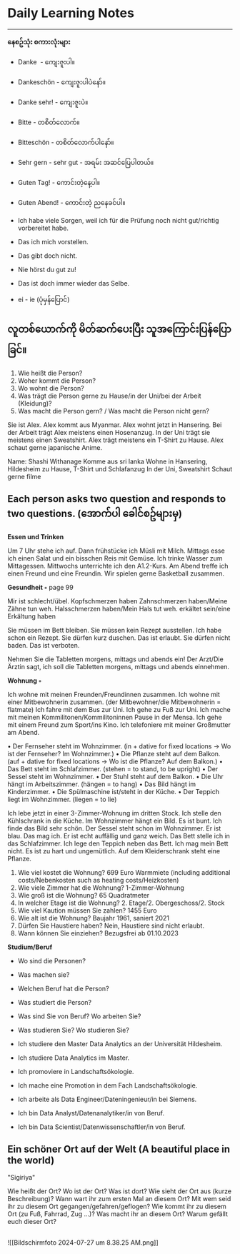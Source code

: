 # Daily Learning Notes
------

**နေစဥ်သုံး စကားလုံးများ**

- Danke  - ကျေးဇူးပါ။
- Dankeschön - ကျေးဇူးပါပဲနော်။
- Danke sehr! - ကျေးဇူးပဲ။
- Bitte - တစိတ်လောက်။
- Bitteschön - တစိတ်လောက်ပါနော်။
- Sehr gern - sehr gut - အရမ်း အဆင်ပြေပါတယ်။
- Guten Tag! - ကောင်းတဲ့နေ့ပါ။
- Guten Abend! - ကောင်းတဲ့ ညနေခင်ပါ။

- Ich habe viele Sorgen, weil ich für die Prüfung noch nicht gut/richtig vorbereitet habe.
- Das ich mich vorstellen.
- Das gibt doch nicht.
- Nie hörst du gut zu!
- Das ist doch immer wieder das Selbe.
- ei - ie (ပုံမှန်ပြောင်)

## **လူတစ်ယောက်ကို မိတ်ဆက်ပေးပြီး သူအကြောင်းပြန်ပြောခြင်။**

1. Wie heißt die Person? 
2. Woher kommt die Person? 
3. Wo wohnt die Person? 
4. Was trägt die Person gerne zu Hause/in der Uni/bei der Arbeit (Kleidung)? 
5. Was macht die Person gern? / Was macht die Person nicht gern?

Sie ist Alex. 
Alex kommt aus Myanmar. 
Alex wohnt jetzt in Hansering.
Bei der Arbeit trägt Alex meistens einen Hosenanzug.
In der Uni trägt sie meistens einen Sweatshirt. 
Alex trägt meistens ein T-Shirt zu Hause.
Alex schaut gerne japanische Anime.

Name: Shashi Withanage
Komme aus sri lanka
Wohne in Hansering, Hildesheim
zu Hause, T-Shirt und Schlafanzug 
In der Uni, Sweatshirt
Schaut gerne filme

## **Each person asks two question and responds to two questions.** (အောက်ပါ ခေါင်စဥ်များမှ)

**Essen und Trinken**

Um 7 Uhr stehe ich auf. Dann frühstücke ich Müsli mit Milch.
Mittags esse ich einen Salat und ein bisschen Reis mit Gemüse.
Ich trinke Wasser zum Mittagessen. 
Mittwochs unterrichte ich den A1.2-Kurs.
Am Abend treffe ich einen Freund und eine Freundin.
Wir spielen gerne Basketball zusammen.


**Gesundheit ◦** 
page 99

Mir ist schlecht/übel.
Kopfschmerzen haben
Zahnschmerzen haben/Meine Zähne tun weh.
Halsschmerzen haben/Mein Hals tut weh.
erkältet sein/eine Erkältung haben

Sie müssen im Bett bleiben.
Sie müssen kein Rezept ausstellen.
Ich habe schon ein Rezept.
Sie dürfen kurz duschen. Das ist erlaubt.
Sie dürfen nicht baden. Das ist verboten.

Nehmen Sie die Tabletten morgens, mittags und abends ein!
Der Arzt/Die Ärztin sagt, ich soll die Tabletten morgens, mittags und abends einnehmen.

**Wohnung ◦**

Ich wohne mit meinen Freunden/Freundinnen zusammen.
Ich wohne mit einer Mitbewohnerin zusammen. (der Mitbewohner/die Mitbewohnerin = flatmate)
Ich fahre mit dem Bus zur Uni. Ich gehe zu Fuß zur Uni.
Ich mache mit meinen Kommilitonen/Kommilitoninnen Pause in der Mensa.
Ich gehe mit einem Freund zum Sport/ins Kino.
Ich telefoniere mit meiner Großmutter am Abend.

• Der Fernseher steht im Wohnzimmer. (in + dative for fixed locations → Wo ist der Fernseher? Im Wohnzimmer.)
• Die Pflanze steht auf dem Balkon. (auf + dative for fixed locations → Wo ist die Pflanze? Auf dem Balkon.)
• Das Bett steht im Schlafzimmer. (stehen = to stand, to be upright)
• Der Sessel steht im Wohnzimmer.
• Der Stuhl steht auf dem Balkon.
• Die Uhr hängt im Arbeitszimmer. (hängen = to hang)
• Das Bild hängt im Kinderzimmer.
• Die Spülmaschine ist/steht in der Küche.
• Der Teppich liegt im Wohnzimmer. (liegen = to lie)

Ich lebe jetzt in einer 3-Zimmer-Wohnung im dritten Stock.
Ich stelle den Kühlschrank in die Küche. 
Im Wohnzimmer hängt ein Bild. 
Es ist bunt. Ich finde das Bild sehr schön. 
Der Sessel steht schon im Wohnzimmer. Er ist blau. 
Das mag ich. Er ist echt auffällig und ganz weich.
Das Bett stelle ich in das Schlafzimmer. 
Ich lege den Teppich neben das Bett. 
Ich mag mein Bett nicht. Es ist zu hart und ungemütlich. 
Auf dem Kleiderschrank steht eine Pflanze.

1. Wie viel kostet die Wohnung? 699 Euro Warmmiete (including additional costs/Nebenkosten such as heating costs/Heizkosten)
2. Wie viele Zimmer hat die Wohnung? 1-Zimmer-Wohnung
3. Wie groß ist die Wohnung? 65 Quadratmeter
4. In welcher Etage ist die Wohnung? 2. Etage/2. Obergeschoss/2. Stock
5. Wie viel Kaution müssen Sie zahlen? 1455 Euro
6. Wie alt ist die Wohnung? Baujahr 1961, saniert 2021
7. Dürfen Sie Haustiere haben? Nein, Haustiere sind nicht erlaubt.
8. Wann können Sie einziehen? Bezugsfrei ab 01.10.2023

**Studium/Beruf**

- Wo sind die Personen?
- Was machen sie?
- Welchen Beruf hat die Person?
- Was studiert die Person?

- Was sind Sie von Beruf? Wo arbeiten Sie?
- Was studieren Sie? Wo studieren Sie?

- Ich studiere den Master Data Analytics an der Universität Hildesheim.
- Ich studiere Data Analytics im Master.
- Ich promoviere in Landschaftsökologie.
- Ich mache eine Promotion in dem Fach Landschaftsökologie.
- Ich arbeite als Data Engineer/Dateningenieur/in bei Siemens.
- Ich bin Data Analyst/Datenanalytiker/in von Beruf.
- Ich bin Data Scientist/Datenwissenschaftler/in von Beruf.

## **Ein schöner Ort auf der Welt (A beautiful place in the world)**

"Sigiriya"

Wie heißt der Ort?
Wo ist der Ort?
Was ist dort? 
Wie sieht der Ort aus (kurze Beschreibung)? 
Wann wart ihr zum ersten Mal an diesem Ort?
Mit wem seid ihr zu diesem Ort gegangen/gefahren/geflogen? 
Wie kommt ihr zu diesem Ort (zu Fuß, Fahrrad, Zug …)?
Was macht ihr an diesem Ort?
Warum gefällt euch dieser Ort?


##  
![[Bildschirmfoto 2024-07-27 um 8.38.25 AM.png]]